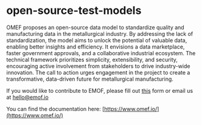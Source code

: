 # open-source-test-models

OMEF proposes an open-source data model to standardize quality and manufacturing data in the metallurgical industry. By addressing the lack of standardization, the model aims to unlock the potential of valuable data, enabling better insights and efficiency. It envisions a data marketplace, faster government approvals, and a collaborative industrial ecosystem. The technical framework prioritizes simplicity, extensibility, and security, encouraging active involvement from stakeholders to drive industry-wide innovation. The call to action urges engagement in the project to create a transformative, data-driven future for metallurgical manufacturing.

If you would like to contribute to EMOF, please fill out [this](https://docs.google.com/forms/d/e/1FAIpQLSftsj2UnhjSXQjUuwJDc3wvK2EuW10bYEk9y4o0wbFUvFiFLw/viewform) form or email us at hello@emof.io

You can find the documentation here: [https://www.omef.io/](https://www.omef.io/)